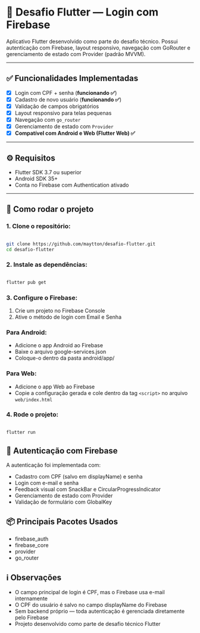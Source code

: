 # 📱 Desafio Flutter — Login com Firebase

Aplicativo Flutter desenvolvido como parte do desafio técnico. Possui autenticação com Firebase, layout responsivo, navegação com GoRouter e gerenciamento de estado com Provider (padrão MVVM).

---

## ✅ Funcionalidades Implementadas

- [x] Login com CPF + senha (**funcionando ✅**)
- [x] Cadastro de novo usuário (**funcionando ✅**)
- [x] Validação de campos obrigatórios
- [x] Layout responsivo para telas pequenas
- [x] Navegação com `go_router`
- [x] Gerenciamento de estado com `Provider`
- [x] **Compatível com Android e Web (Flutter Web) ✅**

---

## ⚙️ Requisitos

- Flutter SDK 3.7 ou superior
- Android SDK 35+
- Conta no Firebase com Authentication ativado

---

## 🚀 Como rodar o projeto

### 1. Clone o repositório:

```bash

git clone https://github.com/maytton/desafio-flutter.git
cd desafio-flutter
```

### 2. Instale as dependências:

```bash

flutter pub get
```

### 3. Configure o Firebase:

1. Crie um projeto no Firebase Console
2. Ative o método de login com Email e Senha

### Para Android:
- Adicione o app Android ao Firebase
- Baixe o arquivo google-services.json
- Coloque-o dentro da pasta android/app/

### Para Web:
- Adicione o app Web ao Firebase
- Copie a configuração gerada e cole dentro da tag `<script>` no arquivo `web/index.html`


### 4. Rode o projeto:
```bash

flutter run
```

## 🔐 Autenticação com Firebase
A autenticação foi implementada com:

- Cadastro com CPF (salvo em displayName) e senha
- Login com e-mail e senha
- Feedback visual com SnackBar e CircularProgressIndicator
- Gerenciamento de estado com Provider
- Validação de formulário com GlobalKey<FormState>


## 📦 Principais Pacotes Usados
- firebase_auth
- firebase_core
- provider
- go_router

## ℹ️ Observações
  - O campo principal de login é CPF, mas o Firebase usa e-mail internamente
- O CPF do usuário é salvo no campo displayName do Firebase
- Sem backend próprio — toda autenticação é gerenciada diretamente pelo Firebase
- Projeto desenvolvido como parte de desafio técnico Flutter




